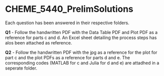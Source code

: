 # CHEME_5440_PrelimSolutions

Each question has been answered in their respective folders. 

**Q1** - Follow the handwritten PDF with the Data Table PDF and Plot PDF as a reference for parts c and d. An Excel sheet detailing the process steps has alos been attached as reference. 

**Q2** - Follow the handwritten PDF with the jpg as a reference for the plot for part c and the plot PDFs as a reference for parts d and e. The corresponding codes (MATLAB for c and Julia for d and e) are attadhed in a seperate folder. 
